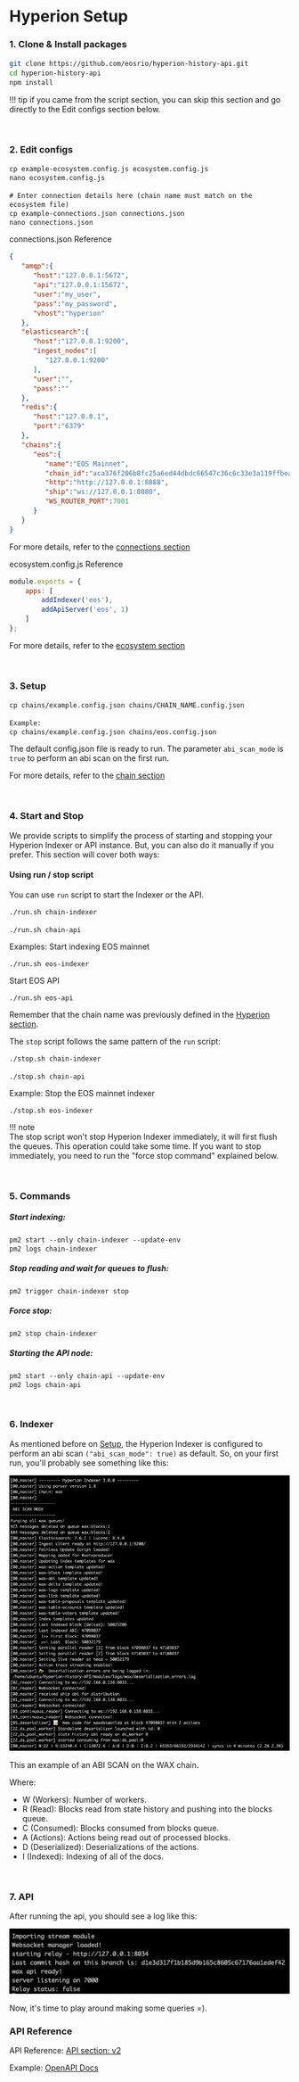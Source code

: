 # Hyperion Setup

### 1. Clone & Install packages
```bash
git clone https://github.com/eosrio/hyperion-history-api.git
cd hyperion-history-api
npm install
```

!!! tip
    if you came from the script section, you can skip this section and go directly to the Edit configs section below.

<br>

### 2. Edit configs
```
cp example-ecosystem.config.js ecosystem.config.js
nano ecosystem.config.js

# Enter connection details here (chain name must match on the ecosystem file)
cp example-connections.json connections.json
nano connections.json
```

connections.json Reference
```json
{
   "amqp":{
      "host":"127.0.0.1:5672",
      "api":"127.0.0.1:15672",
      "user":"my_user",
      "pass":"my_password",
      "vhost":"hyperion"
   },
   "elasticsearch":{
      "host":"127.0.0.1:9200",
      "ingest_nodes":[
         "127.0.0.1:9200"
      ],
      "user":"",
      "pass":""
   },
   "redis":{
      "host":"127.0.0.1",
      "port":"6379"
   },
   "chains":{
      "eos":{
         "name":"EOS Mainnet",
         "chain_id":"aca376f206b8fc25a6ed44dbdc66547c36c6c33e3a119ffbeaef943642f0e906",
         "http":"http://127.0.0.1:8888",
         "ship":"ws://127.0.0.1:8080",
         "WS_ROUTER_PORT":7001
      }
   }
}
```
For more details, refer to the [connections section](connections.md)

ecosystem.config.js Reference
```javascript
module.exports = {
    apps: [
        addIndexer('eos'),
        addApiServer('eos', 1)
    ]
};
```
For more details, refer to the [ecosystem section](ecosystem.md)

<br>

### 3. Setup

```
cp chains/example.config.json chains/CHAIN_NAME.config.json

Example:
cp chains/example.config.json chains/eos.config.json
``` 
The default config.json file is ready to run. The parameter `abi_scan_mode` is `true` to perform an abi scan on the first run.

For more details, refer to the [chain section](chain.md)

<br>

### 4. Start and Stop

We provide scripts to simplify the process of starting and stopping your Hyperion Indexer or API instance.
But, you can also do it manually if you prefer. This section will cover both ways:

#### Using run / stop script

You can use `run` script to start the Indexer or the API.
```
./run.sh chain-indexer

./run.sh chain-api
```
Examples:
Start indexing EOS mainnet
```
./run.sh eos-indexer
```
Start EOS API
```
./run.sh eos-api
```
Remember that the chain name was previously defined in the [Hyperion section](#hyperion).

The `stop` script follows the same pattern of the `run` script:
```
./stop.sh chain-indexer

./stop.sh chain-api
```

Example:
Stop the EOS mainnet indexer
```
./stop.sh eos-indexer
```
!!! note  
    The stop script won't stop Hyperion Indexer immediately, it will first flush the queues.
    This operation could take some time.
    If you want to stop immediately, you need to run the "force stop command" explained below.

<br>

### 5. Commands

##### Start indexing:
```
pm2 start --only chain-indexer --update-env
pm2 logs chain-indexer
```

##### Stop reading and wait for queues to flush:
```
pm2 trigger chain-indexer stop
```

##### Force stop:
```
pm2 stop chain-indexer
```

##### Starting the API node:
```
pm2 start --only chain-api --update-env
pm2 logs chain-api
```

<br>

### 6. Indexer
As mentioned before on [Setup](#setup), the Hyperion Indexer is configured to perform an abi scan `("abi_scan_mode": true)` as default.
So, on your first run, you'll probably see something like this:

 [![indexer](img/indexer.png)](img/indexer.png)
 
This an example of an ABI SCAN on the WAX chain.

Where: 
    
  - W (Workers): Number of workers.
  - R (Read): Blocks read from state history and pushing into the blocks queue.
  - C (Consumed): Blocks consumed from blocks queue.
  - A (Actions): Actions being read out of processed blocks.
  - D (Deserialized): Deserializations of the actions.
  - I (Indexed): Indexing of all of the docs.

<br>

### 7. API
After running the api, you should see a log like this:

 [![api](img/api.png)](img/api.png)

Now, it's time to play around making some queries =).

### API Reference

API Reference: [API section: v2](v2.md)

Example: [OpenAPI Docs](https://eos.hyperion.eosrio.io/v2/docs)

<br>
